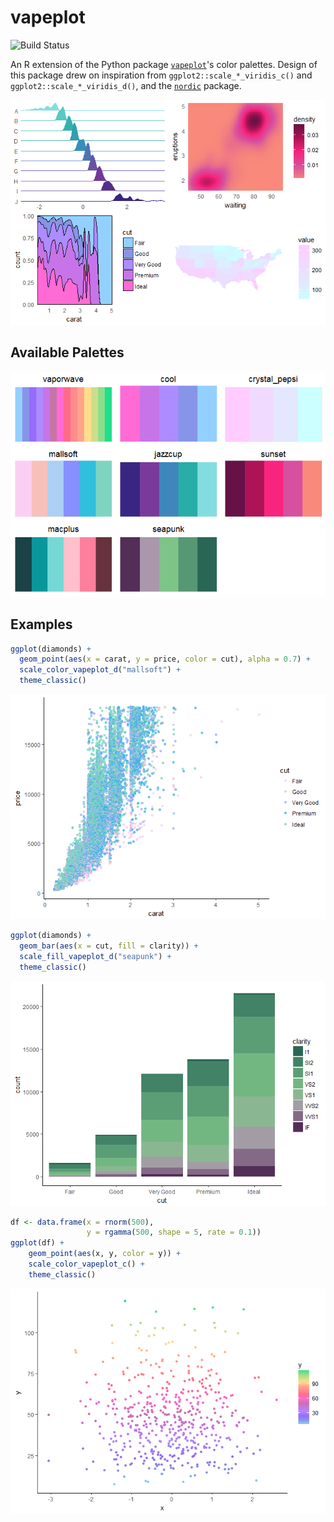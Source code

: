 vapeplot
========

![Build Status](https://travis-ci.org/seasmith/vapeplot.svg?branch=master)

An R extension of the Python package [`vapeplot`](https://github.com/dantaki/vapeplot)'s color palettes. Design of this package drew on inspiration from `ggplot2::scale_*_viridis_c()` and `ggplot2::scale_*_viridis_d()`, and the [`nordic`](http://github.com/jkaupp/nord) package.

![](man/figures/bind_plots-1.png)

Available Palettes
------------------

![](man/figures/show_palettes-1.png)

Examples
--------

``` r
ggplot(diamonds) +
  geom_point(aes(x = carat, y = price, color = cut), alpha = 0.7) +
  scale_color_vapeplot_d("mallsoft") +
  theme_classic()
```

![](man/figures/for_display-1.png)

``` r
ggplot(diamonds) +
  geom_bar(aes(x = cut, fill = clarity)) +
  scale_fill_vapeplot_d("seapunk") +
  theme_classic()
```

![](man/figures/for_display-2.png)

``` r
df <- data.frame(x = rnorm(500),
                 y = rgamma(500, shape = 5, rate = 0.1))
ggplot(df) +
    geom_point(aes(x, y, color = y)) +
    scale_color_vapeplot_c() +
    theme_classic()
```

![](man/figures/for_display-3.png)
